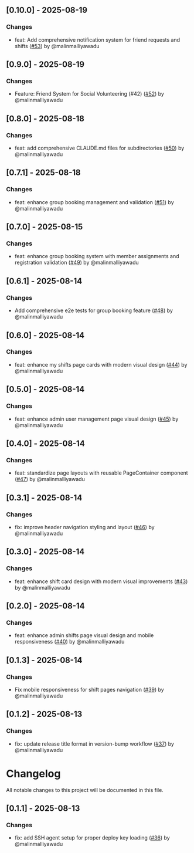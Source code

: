 ## [0.10.0] - 2025-08-19

### Changes
- feat: Add comprehensive notification system for friend requests and shifts ([#53](https://github.com/malinmalliyawadu/volunteer-portal/pull/53)) by @malinmalliyawadu


## [0.9.0] - 2025-08-19

### Changes
- Feature: Friend System for Social Volunteering (#42) ([#52](https://github.com/malinmalliyawadu/volunteer-portal/pull/52)) by @malinmalliyawadu


## [0.8.0] - 2025-08-18

### Changes
- feat: add comprehensive CLAUDE.md files for subdirectories ([#50](https://github.com/malinmalliyawadu/volunteer-portal/pull/50)) by @malinmalliyawadu


## [0.7.1] - 2025-08-18

### Changes
- feat: enhance group booking management and validation ([#51](https://github.com/malinmalliyawadu/volunteer-portal/pull/51)) by @malinmalliyawadu


## [0.7.0] - 2025-08-15

### Changes
- feat: enhance group booking system with member assignments and registration validation ([#49](https://github.com/malinmalliyawadu/volunteer-portal/pull/49)) by @malinmalliyawadu


## [0.6.1] - 2025-08-14

### Changes
- Add comprehensive e2e tests for group booking feature ([#48](https://github.com/malinmalliyawadu/volunteer-portal/pull/48)) by @malinmalliyawadu


## [0.6.0] - 2025-08-14

### Changes
- feat: enhance my shifts page cards with modern visual design ([#44](https://github.com/malinmalliyawadu/volunteer-portal/pull/44)) by @malinmalliyawadu


## [0.5.0] - 2025-08-14

### Changes
- feat: enhance admin user management page visual design ([#45](https://github.com/malinmalliyawadu/volunteer-portal/pull/45)) by @malinmalliyawadu


## [0.4.0] - 2025-08-14

### Changes
- feat: standardize page layouts with reusable PageContainer component ([#47](https://github.com/malinmalliyawadu/volunteer-portal/pull/47)) by @malinmalliyawadu


## [0.3.1] - 2025-08-14

### Changes
- fix: improve header navigation styling and layout ([#46](https://github.com/malinmalliyawadu/volunteer-portal/pull/46)) by @malinmalliyawadu


## [0.3.0] - 2025-08-14

### Changes
- feat: enhance shift card design with modern visual improvements ([#43](https://github.com/malinmalliyawadu/volunteer-portal/pull/43)) by @malinmalliyawadu


## [0.2.0] - 2025-08-14

### Changes
- feat: enhance admin shifts page visual design and mobile responsiveness ([#40](https://github.com/malinmalliyawadu/volunteer-portal/pull/40)) by @malinmalliyawadu


## [0.1.3] - 2025-08-14

### Changes
- Fix mobile responsiveness for shift pages navigation ([#39](https://github.com/malinmalliyawadu/volunteer-portal/pull/39)) by @malinmalliyawadu


## [0.1.2] - 2025-08-13

### Changes
- fix: update release title format in version-bump workflow ([#37](https://github.com/malinmalliyawadu/volunteer-portal/pull/37)) by @malinmalliyawadu


# Changelog

  All notable changes to this project will be documented in this file.

  ## [0.1.1] - 2025-08-13

### Changes
- fix: add SSH agent setup for proper deploy key loading ([#36](https://github.com/malinmalliyawadu/volunteer-portal/pull/36)) by @malinmalliyawadu


